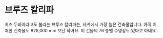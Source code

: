 # 브루즈 칼리파

버즈 두바이라고도 불리는 브루즈 칼리파는, 세계에서 가장 높은 건축물입니다. 아직
어떠한 건축물도 828,000 mm 보단 작아요. 이 건물의 76 층엔 수영장도 있다고 하네요
.
